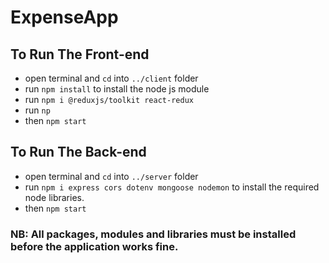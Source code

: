 # ExpenseApp
 
## To Run The Front-end
- open terminal and `cd` into `../client` folder
- run `npm install` to install the node js module
- run `npm i @reduxjs/toolkit react-redux`
- run `np`
- then `npm start`

## To Run The Back-end
- open terminal and `cd` into `../server` folder
- run `npm i express cors dotenv mongoose nodemon` to install the required node libraries.
- then `npm start`

### NB: All packages, modules and libraries must be installed before the application works fine.
